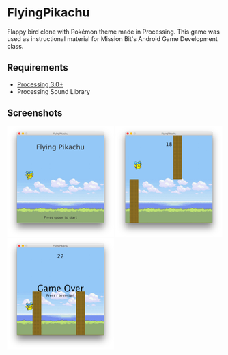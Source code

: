 # FlyingPikachu

Flappy bird clone with Pokémon theme made in Processing. This game was used as instructional material for Mission Bit's Android Game Development class.

## Requirements
* [Processing 3.0+](https://processing.org/)
* Processing Sound Library

## Screenshots
<img src="screenshots/screenshot1.png" width="250" />
<img src="screenshots/screenshot2.png" width="250" />
<img src="screenshots/screenshot3.png" width="250" />
